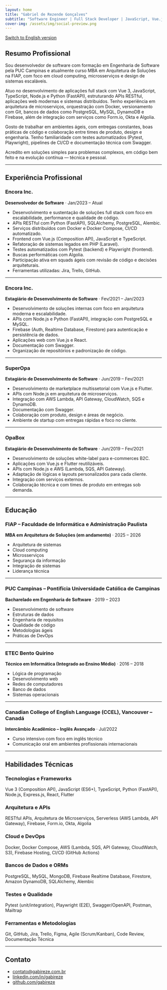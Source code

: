 ```yaml
---
layout: home
title: "Gabriel de Rezende Gonçalves"
subtitle: "Software Engineer | Full Stack Developer | JavaScript, Vue.js, React, Laravel, Python | MBA em Arquitetura de Soluções"
cover-img: /assets/img/social-preview.png
---
```


[Switch to English version](./en)

## Resumo Profissional

Sou desenvolvedor de software com formação em Engenharia de Software pela PUC Campinas e atualmente curso MBA em Arquitetura de Soluções na FIAP, com foco em cloud computing, microsserviços e design de sistemas escaláveis.

Atuo no desenvolvimento de aplicações full stack com Vue 3, JavaScript, TypeScript, Node.js e Python (FastAPI), estruturando APIs RESTful, aplicações web modernas e sistemas distribuídos. Tenho experiência em arquitetura de microserviços, orquestração com Docker, versionamento com Git, bancos de dados como PostgreSQL, MySQL, DynamoDB e Firebase, além de integração com serviços como Form.io, Okta e Algolia.

Gosto de trabalhar em ambientes ágeis, com entregas constantes, boas práticas de código e colaboração entre times de produto, design e engenharia. Tenho familiaridade com testes automatizados (Pytest, Playwright), pipelines de CI/CD e documentação técnica com Swagger.

Acredito em soluções simples para problemas complexos, em código bem feito e na evolução contínua — técnica e pessoal.

---

## Experiência Profissional

### Encora Inc.

**Desenvolvedor de Software** · Jan/2023 – Atual

- Desenvolvimento e sustentação de soluções full stack com foco em escalabilidade, performance e qualidade de código.
- APIs RESTful com Python (FastAPI), SQLAlchemy, PostgreSQL, Alembic.
- Serviços distribuídos com Docker e Docker Compose, CI/CD automatizado.
- Frontend com Vue.js (Composition API), JavaScript e TypeScript.
- Refatoração de sistemas legados em PHP (Laravel).
- Testes automatizados com Pytest (backend) e Playwright (frontend).
- Buscas performáticas com Algolia.
- Participação ativa em squads ágeis com revisão de código e decisões arquiteturais.
- Ferramentas utilizadas: Jira, Trello, GitHub.

---

### Encora Inc.

**Estagiário de Desenvolvimento de Software** · Fev/2021 – Jan/2023

- Desenvolvimento de soluções internas com foco em arquitetura moderna e escalabilidade.
- APIs com Node.js e Python (FastAPI), integração com PostgreSQL e MySQL.
- Firebase (Auth, Realtime Database, Firestore) para autenticação e persistência de dados.
- Aplicações web com Vue.js e React.
- Documentação com Swagger.
- Organização de repositórios e padronização de código.

---

### SuperOpa

**Estagiário de Desenvolvimento de Software** · Jun/2019 – Fev/2021

- Desenvolvimento de marketplace multissetorial com Vue.js e Flutter.
- APIs com Node.js em arquitetura de microserviços.
- Integração com AWS Lambda, API Gateway, CloudWatch, SQS e DynamoDB.
- Documentação com Swagger.
- Colaboração com produto, design e áreas de negócio.
- Ambiente de startup com entregas rápidas e foco no cliente.

---

### OpaBox

**Estagiário de Desenvolvimento de Software** · Jun/2019 – Fev/2021

- Desenvolvimento de soluções white-label para e-commerces B2C.
- Aplicações com Vue.js e Flutter reutilizáveis.
- APIs com Node.js e AWS (Lambda, SQS, API Gateway).
- Adaptação de lógicas e layouts personalizados para cada cliente.
- Integração com serviços externos.
- Colaboração técnica e com times de produto em entregas sob demanda.

---

## Educação

### FIAP – Faculdade de Informática e Administração Paulista

**MBA em Arquitetura de Soluções (em andamento)** · 2025 – 2026

- Arquitetura de sistemas
- Cloud computing
- Microsserviços
- Segurança da informação
- Integração de sistemas
- Liderança técnica

---

### PUC Campinas – Pontifícia Universidade Católica de Campinas

**Bacharelado em Engenharia de Software** · 2019 – 2023

- Desenvolvimento de software
- Estruturas de dados
- Engenharia de requisitos
- Qualidade de código
- Metodologias ágeis
- Práticas de DevOps

---

### ETEC Bento Quirino

**Técnico em Informática (Integrado ao Ensino Médio)** · 2016 – 2018

- Lógica de programação
- Desenvolvimento web
- Redes de computadores
- Banco de dados
- Sistemas operacionais

---

### Canadian College of English Language (CCEL), Vancouver – Canadá

**Intercâmbio Acadêmico – Inglês Avançado** · Jul/2022

- Curso intensivo com foco em inglês técnico
- Comunicação oral em ambientes profissionais internacionais

---

## Habilidades Técnicas

### Tecnologias e Frameworks

Vue 3 (Composition API), JavaScript (ES6+), TypeScript, Python (FastAPI), Node.js, Express.js, React, Flutter

### Arquitetura e APIs

RESTful APIs, Arquitetura de Microserviços, Serverless (AWS Lambda, API Gateway), Firebase, Form.io, Okta, Algolia

### Cloud e DevOps

Docker, Docker Compose, AWS (Lambda, SQS, API Gateway, CloudWatch, S3), Firebase Hosting, CI/CD (GitHub Actions)

### Bancos de Dados e ORMs

PostgreSQL, MySQL, MongoDB, Firebase Realtime Database, Firestore, Amazon DynamoDB, SQLAlchemy, Alembic

### Testes e Qualidade

Pytest (unit/integration), Playwright (E2E), Swagger/OpenAPI, Postman, Mailtrap

### Ferramentas e Metodologias

Git, GitHub, Jira, Trello, Figma, Agile (Scrum/Kanban), Code Review, Documentação Técnica

---

## Contato

- [contato@gabireze.com.br](mailto:contato@gabireze.com.br)
- [linkedin.com/in/gabireze](https://linkedin.com/in/gabireze)
- [github.com/gabireze](https://github.com/gabireze)

